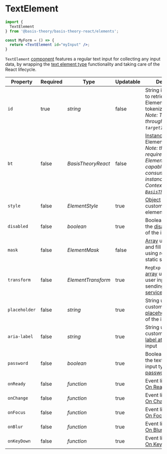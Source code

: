 # TextElement

```jsx
import {
  TextElement
} from '@basis-theory/basis-theory-react/elements';

const MyForm = () => {  
  return <TextElement id="myInput" />;
}
```

`TextElement` <a href="https://reactjs.org/docs/components-and-props.html" target="_blank">component</a> features a regular text input for collecting any input data, by wrapping the [text element type](#element-types-text-element) functionality and taking care of the React lifecycle.


Property      | Required | Type                 | Updatable | Description
------------- | -------- | -------------------- | --------- | -----------
`id`          | true     | *string*             | false     | String identifier used to retrieve the Element instance for tokenization.<br><i>Note: This is passed through to the `targetId` option.</i>
`bt`          | false    | *BasisTheoryReact*   | false     | [Instance](#basistheoryreact) used by the Element. <br><i>Note: this is not required because Elements are capable of consuming the instance from Context. See [`BasisTheoryProvider`](#basistheoryprovider).</i> 
`style`       | false    | *ElementStyle*       | true      | [Object](#element-style) used to customize the element appearance
`disabled`    | false    | *boolean*            | true      | Boolean used to set the [disabled attribute](https://developer.mozilla.org/en-US/docs/Web/HTML/Attributes/disabled) of the input(s)
`mask`        | false    | *ElementMask*        | false     | [Array](#element-mask) used to restrict and fill user input using regex and static strings
`transform`   | false    | *ElementTransform*   | true      | `RegExp` object or [array](#element-transform) used to modify user input before sending input to any [services](#elements-services)
`placeholder` | false    | *string*             | true      | String used to customize the [placeholder attribute](https://developer.mozilla.org/docs/Web/HTML/Element/input#attr-placeholder) of the input
`aria-label`  | false    | *string*             | true      | String used to customize the [aria-label attribute](https://developer.mozilla.org/docs/Web/Accessibility/ARIA/ARIA_Techniques/Using_the_aria-label_attribute) of the input
`password`    | false    | *boolean*            | true      | Boolean used to set the text element input type as [password](https://developer.mozilla.org/en-US/docs/Web/HTML/Element/input/password)
`onReady`     | false    | *function*           | true      | Event listener. See [On Ready](#element-events-on-ready)
`onChange`    | false    | *function*           | true      | Event listener. See [On Change](#element-events-on-change)
`onFocus`     | false    | *function*           | true      | Event listener. See [On Focus](#element-events-on-focus)
`onBlur`      | false    | *function*           | true      | Event listener. See [On Blur](#element-events-on-blur)
`onKeyDown`   | false    | *function*           | true      | Event listener. See [On Keydown](#element-events-on-keydown)
